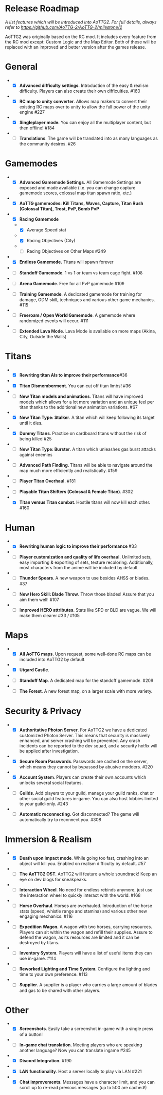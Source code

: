 # Release Roadmap
*A list features which will be introduced into AoTTG2. For full details, always refer to https://github.com/AoTTG-2/AoTTG-2/milestone/2*

AoTTG2 was originally based on the RC mod. It includes every feature from the RC mod except: Custom Logic and the Map Editor. Both of these will be replaced with an improved and better version after the games release.

# General
- - [x] **Advanced difficulty settings**. Introduction of the easy & realism difficulty. Players can also create their own difficulties. #160
- - [x] **RC map to unity converter**. Allows map makers to convert their existing RC maps over to unity to allow the full power of the unity engine #227
- - [x] **Singleplayer mode**. You can enjoy all the multiplayer content, but then offline! #184
- - [ ] **Translations**. The game will be translated into as many languages as the community desires. #26

# Gamemodes
- - [x] **Advanced Gamemode Settings.** All Gamemode Settings are exposed and made available (i.e. you can change capture gamemode scores, colossal map titan spawn ratio, etc.)
- - [x] **AoTTG gamemodes: Kill Titans, Waves, Capture, Titan Rush (Colossal Titan), Trost, PvP, Bomb PvP**
- - [x] **Racing Gamemode**
  - - [x] Average Speed stat
  - - [x] Racing Objectives (City)
  - - [ ] Racing Objectives on Other Maps #249
- - [x] **Endless Gamemode.** Titans will spawn forever
- - [ ] **Standoff Gamemode**. 1 vs 1 or team vs team cage fight. #108
- - [ ] **Arena Gamemode**. Free for all PvP gamemode #109
- - [ ] **Training Gamemode**. A dedicated gamemode for training for damage, ODM skill, techniques and various other game mechanics. #115
- - [ ] **Freeroam / Open World Gamemode**. A gamemode where randomized events will occur. #111
- - [ ] **Extended Lava Mode**. Lava Mode is available on more maps (Akina, City, Outside the Walls)

# Titans
- - [x] **Rewriting titan AIs to improve their performance**#36
- - [x] **Titan Dismemberment**. You can cut off titan limbs! #36
- - [ ] **New Titan models and animations**. Titans will have improved models which allows for a lot more variation and an unique feel per titan thanks to the additional new animation variations. #67
- - [x] **New Titan Type: Stalker**. A titan which will keep following its target until it dies.
- - [x] **Dummy Titans**. Practice on cardboard titans without the risk of being killed #25
- - [ ] **New Titan Type: Burster**. A titan which unleashes gas burst attacks against enemies
- - [ ] **Advanced Path Finding**. Titans will be able to navigate around the map much more efficiently and realistically. #159
- - [ ] **Player Titan Overhaul**. #181
- - [ ] **Playable Titan Shifters (Colossal & Female Titan)**. #302
- - [x] **Titan versus Titan combat**. Hostile titans will now kill each other. #160

# Human
- - [x] **Rewriting human logic to improve their performance** #33
- - [ ] **Player customization and quality of life overhaul**. Unlimited sets, easy importing & exporting of sets, texture recoloring. Additionally, most characters from the anime will be included by default
- - [ ] **Thunder Spears**. A new weapon to use besides AHSS or blades. #37
- - [ ] **New Hero Skill: Blade Throw**. Throw those blades! Assure that you aim them well! #107 
- - [ ] **Improved HERO attributes**. Stats like SPD or BLD are vague. We will make them clearer #33 / #105

# Maps
- - [x] **All AoTTG maps**. Upon request, some well-done RC maps can be included into AoTTG2 by default.
- - [x] **Utgard Castle**.
- - [ ] **Standoff Map**. A dedicated map for the standoff gamemode. #209
- - [ ] **The Forest**. A new forest map, on a larger scale with more variety.

# Security & Privacy
- - [x] **Authoritative Photon Server**. For AoTTG2 we have a dedicated customized Photon Server. This means that security is massively enhanced, and server crashing will be prevented. Any crash incidents can be reported to the dev squad, and a security hotfix will be applied after investigation.
- - [x] **Secure Room Passwords**. Passwords are cached on the server, which means they cannot by bypassed by abusive modders. #220
- - [x] **Account System**. Players can create their own accounts which unlocks several social features.
- - [ ] **Guilds**. Add players to your guild, manage your guild ranks, chat or other social guild features in-game. You can also host lobbies limited to your guild-only. #243
- - [ ] **Automatic reconnecting**. Got disconnected? The game will automatically try to reconnect you. #308

# Immersion & Realism
- - [x] **Death upon impact mode**. While going too fast, crashing into an object will kill you. Enabled on realism difficulty by default. #57
- - [ ] **The AoTTG2 OST**. AoTTG2 will feature a whole soundtrack! Keep an eye on dev blogs for sneakpeaks.
- - [ ] **Interaction Wheel**. No need for endless rebinds anymore, just use the interaction wheel to quickly interact with the world. #168
- - [ ] **Horse Overhaul**. Horses are overhauled. Introduction of the horse stats (speed, whistle range and stamina) and various other new engaging mechanics. #116
- - [ ] **Expedition Wagon**. A wagon with two horses, carrying resources. Players can sit within the wagon and refill their supplies. Assure to defend the wagon, as its resources are limited and it can be destroyed by titans.
- - [ ] **Inventory System**. Players will have a list of useful items they can use in-game. #114
- - [ ] **Reworked Lighting and Time System**. Configure the lighting and time to your own preference. #113
- - [ ] **Supplier**. A supplier is a player who carries a large amount of blades and gas to be shared with other players.

# Other
- - [x] **Screenshots**. Easily take a screenshot in-game with a single press of a button!
- - [ ] **In-game chat translation**. Meeting players who are speaking another language? Now you can translate ingame #245
- - [x] **Discord Integration**. #190
- - [x] **LAN functionality**. Host a server locally to play via LAN #221
- - [x] **Chat improvements**. Messages have a character limit, and you can scroll up to re-read previous messages (up to 500 are cached!)
